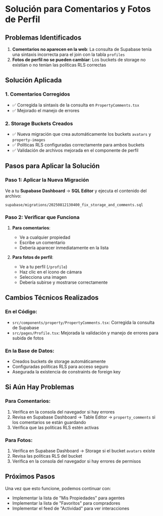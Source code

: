 # Solución para Comentarios y Fotos de Perfil

## Problemas Identificados

1. **Comentarios no aparecen en la web**: La consulta de Supabase tenía una sintaxis incorrecta para el join con la tabla `profiles`
2. **Fotos de perfil no se pueden cambiar**: Los buckets de storage no existían o no tenían las políticas RLS correctas

## Solución Aplicada

### 1. Comentarios Corregidos
- ✅ Corregida la sintaxis de la consulta en `PropertyComments.tsx`
- ✅ Mejorado el manejo de errores

### 2. Storage Buckets Creados
- ✅ Nueva migración que crea automáticamente los buckets `avatars` y `property-images`
- ✅ Políticas RLS configuradas correctamente para ambos buckets
- ✅ Validación de archivos mejorada en el componente de perfil

## Pasos para Aplicar la Solución

### Paso 1: Aplicar la Nueva Migración

Ve a tu **Supabase Dashboard** → **SQL Editor** y ejecuta el contenido del archivo:
```
supabase/migrations/20250812130400_fix_storage_and_comments.sql
```

### Paso 2: Verificar que Funciona

1. **Para comentarios**:
   - Ve a cualquier propiedad
   - Escribe un comentario
   - Debería aparecer inmediatamente en la lista

2. **Para fotos de perfil**:
   - Ve a tu perfil (`/profile`)
   - Haz clic en el ícono de cámara
   - Selecciona una imagen
   - Debería subirse y mostrarse correctamente

## Cambios Técnicos Realizados

### En el Código:
- `src/components/property/PropertyComments.tsx`: Corregida la consulta de Supabase
- `src/pages/Profile.tsx`: Mejorada la validación y manejo de errores para subida de fotos

### En la Base de Datos:
- Creados buckets de storage automáticamente
- Configuradas políticas RLS para acceso seguro
- Asegurada la existencia de constraints de foreign key

## Si Aún Hay Problemas

### Para Comentarios:
1. Verifica en la consola del navegador si hay errores
2. Revisa en Supabase Dashboard → Table Editor → `property_comments` si los comentarios se están guardando
3. Verifica que las políticas RLS estén activas

### Para Fotos:
1. Verifica en Supabase Dashboard → Storage si el bucket `avatars` existe
2. Revisa las políticas RLS del bucket
3. Verifica en la consola del navegador si hay errores de permisos

## Próximos Pasos

Una vez que esto funcione, podemos continuar con:
- Implementar la lista de "Mis Propiedades" para agentes
- Implementar la lista de "Favoritos" para compradores
- Implementar el feed de "Actividad" para ver interacciones
